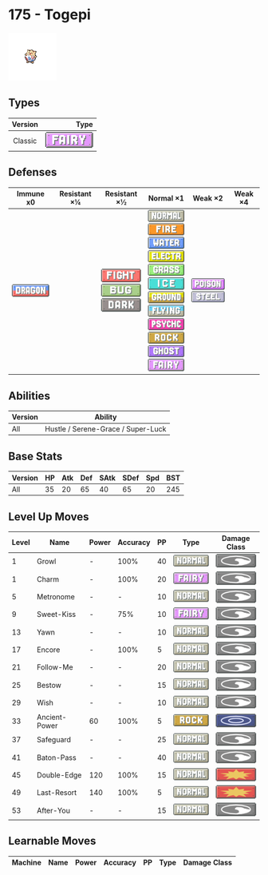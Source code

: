 # 175 - Togepi

![togepi](../img/pokemon/175.png)

## Types

| Version | Type                             |
| :-----: | -------------------------------: |
| Classic | ![fairy](../img/types/fairy.png) |

## Defenses

| Immune x0                          | Resistant ×¼ | Resistant ×½                                                                                               | Normal ×1                                                                                                                                                                                                                                                                                                                                                                                                                                                       | Weak ×2                                                                 | Weak ×4 |
| ---------------------------------- | ------------ | ---------------------------------------------------------------------------------------------------------- | --------------------------------------------------------------------------------------------------------------------------------------------------------------------------------------------------------------------------------------------------------------------------------------------------------------------------------------------------------------------------------------------------------------------------------------------------------------- | ----------------------------------------------------------------------- | ------- |
| ![dragon](../img/types/dragon.png) |              | ![fighting](../img/types/fighting.png)<br/>![bug](../img/types/bug.png)<br/>![dark](../img/types/dark.png) | ![normal](../img/types/normal.png)<br/>![fire](../img/types/fire.png)<br/>![water](../img/types/water.png)<br/>![electric](../img/types/electric.png)<br/>![grass](../img/types/grass.png)<br/>![ice](../img/types/ice.png)<br/>![ground](../img/types/ground.png)<br/>![flying](../img/types/flying.png)<br/>![psychic](../img/types/psychic.png)<br/>![rock](../img/types/rock.png)<br/>![ghost](../img/types/ghost.png)<br/>![fairy](../img/types/fairy.png) | ![poison](../img/types/poison.png)<br/>![steel](../img/types/steel.png) |         |

## Abilities

| Version | Ability                            |
| ------- | ---------------------------------- |
| All     | Hustle / Serene-Grace / Super-Luck |

## Base Stats

| Version | HP | Atk | Def | SAtk | SDef | Spd | BST |
| ------- | -- | --- | --- | ---- | ---- | --- | --- |
| All     | 35 | 20  | 65  | 40   | 65   | 20  | 245 |

## Level Up Moves

| Level | Name          | Power | Accuracy | PP | Type                               | Damage Class                           |
| ----- | ------------- | ----- | -------- | -- | ---------------------------------- | -------------------------------------- |
| 1     | Growl         | -     | 100%     | 40 | ![normal](../img/types/normal.png) | ![status](../img/types/status.png)     |
| 1     | Charm         | -     | 100%     | 20 | ![fairy](../img/types/fairy.png)   | ![status](../img/types/status.png)     |
| 5     | Metronome     | -     | -        | 10 | ![normal](../img/types/normal.png) | ![status](../img/types/status.png)     |
| 9     | Sweet-Kiss    | -     | 75%      | 10 | ![fairy](../img/types/fairy.png)   | ![status](../img/types/status.png)     |
| 13    | Yawn          | -     | -        | 10 | ![normal](../img/types/normal.png) | ![status](../img/types/status.png)     |
| 17    | Encore        | -     | 100%     | 5  | ![normal](../img/types/normal.png) | ![status](../img/types/status.png)     |
| 21    | Follow-Me     | -     | -        | 20 | ![normal](../img/types/normal.png) | ![status](../img/types/status.png)     |
| 25    | Bestow        | -     | -        | 15 | ![normal](../img/types/normal.png) | ![status](../img/types/status.png)     |
| 29    | Wish          | -     | -        | 10 | ![normal](../img/types/normal.png) | ![status](../img/types/status.png)     |
| 33    | Ancient-Power | 60    | 100%     | 5  | ![rock](../img/types/rock.png)     | ![special](../img/types/special.png)   |
| 37    | Safeguard     | -     | -        | 25 | ![normal](../img/types/normal.png) | ![status](../img/types/status.png)     |
| 41    | Baton-Pass    | -     | -        | 40 | ![normal](../img/types/normal.png) | ![status](../img/types/status.png)     |
| 45    | Double-Edge   | 120   | 100%     | 15 | ![normal](../img/types/normal.png) | ![physical](../img/types/physical.png) |
| 49    | Last-Resort   | 140   | 100%     | 5  | ![normal](../img/types/normal.png) | ![physical](../img/types/physical.png) |
| 53    | After-You     | -     | -        | 15 | ![normal](../img/types/normal.png) | ![status](../img/types/status.png)     |

## Learnable Moves

| Machine | Name | Power | Accuracy | PP | Type | Damage Class |
| ------- | ---- | ----- | -------- | -- | ---- | ------------ |